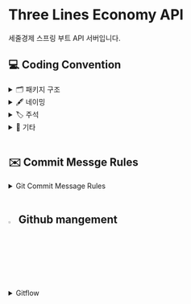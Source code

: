 # Three Lines Economy API

세줄경제 스프링 부트 API 서버입니다.

## 💻 Coding Convention

<details>
 <summary> 🗂 패키지 구조 </summary>
 <div markdown="1">       

---

- 프로젝트 의존성 관리 방법 참조
  https://geminikims.medium.com/%EC%A7%80%EC%86%8D-%EC%84%B1%EC%9E%A5-%EA%B0%80%EB%8A%A5%ED%95%9C-%EC%86%8C%ED%94%84%ED%8A%B8%EC%9B%A8%EC%96%B4%EB%A5%BC-%EB%A7%8C%EB%93%A4%EC%96%B4%EA%B0%80%EB%8A%94-%EB%B0%A9%EB%B2%95-97844c5dab63

```markdown
🗂 .github

🗂 .run

🗂 common

🗂 {module}

    🗂 {module}-application

        🗂 src/main/kotlin/com/tle
    
            - support 🗂
        
                - exception 🗂
        
                - config 🗂
        
                - dto 🗂
        
                - enums 🗂
        
                - security 🗂
        
            - application 🗂
        
                - domain-1 🗂
    
                    - controller, request, response, etc..
                    
                    - if amount of package is too big, you can divide them into sub-packages with specific conceptualization.
    
                - domain-2 🗂
    
                - domain-3 🗂

        🗂 src/test/kotlin/com/tle

            - support 🗂
        
                - config 🗂
        
                - mock 🗂
        
            - application 🗂
        
                - domain-1 🗂
    
                    - same path with production package

                - domain-2 🗂
    
                - domain-3 🗂
    
    🗂 {module}-domain

        🗂 src/main/kotlin/com/tle
        
            - support 🗂
        
                - exception 🗂
        
                - config 🗂
        
                - dto 🗂
        
                - enums 🗂
        
            - domain 🗂
        
                - domain-1 🗂
    
                    - service, repository, entity, dto, exception, etc..
                    
                    - if amount of package is too big, you can divide them into sub-packages with specific conceptualization.
    
                - domain-2 🗂
    
                    - domain-3 🗂

        🗂 src/test/kotlin/com/tle

            - support 🗂
        
                - config 🗂
        
                - mock 🗂
        
            - domain 🗂
        
                - domain-1 🗂
    
                    - same path with production package                
    
                - domain-2 🗂
    
                - domain-3 🗂

    🗂 {module}-storage

        🗂 src/main/kotlin/com/tle
        
            - support 🗂
        
                - config 🗂
        
                - dto 🗂
        
                - enums 🗂
        
            - storage 🗂
        
                - domain-1 🗂
    
                    - service, repository, entity, dto, exception, etc..
                    
                    - if amount of package is too big, you can divide them into sub-packages with specific conceptualization.
    
                - domain-2 🗂
    
                    - domain-3 🗂

        🗂 src/test/kotlin/com/tle

            - support 🗂
        
                - config 🗂
        
                - mock 🗂
        
            - storage 🗂
        
                - domain-1 🗂
    
                    - same path with production package                
    
                - domain-2 🗂
    
                - domain-3 🗂

build.gradle

settings.gradle

gradlew

etc..
```

- 기본적인 프로젝트의 패키지 구조입니다.
- `common` : 공통으로 사용되는 패키지
    - 공통으로 사용되는 설정 및 클래스들이 위치하는 패키지입니다.
    - 하위에 상황에 맞는 패키지 구조를 추가할 수 있습니다.
- `module` : 비즈니스 도메인 단위 모듈
    - `module-application` : API 컨트롤러 모듈
        - 컨트롤러 레이어, 시큐리티, DTO, 예외 처리 등 API 관련 모듈
        - 요청과 응답은 반드시 application 모듈에서 정의합니다.
    - `module-domain` : 비즈니스 로직 모듈
        - 비즈니스 도메인 단위로 하나의 패키지에서 구성합니다.
    - `module-storage` : 데이터 저장소 모듈
        - 데이터 저장소와 관련된 로직을 처리하는 모듈
        - 비즈니스 도메인 단위로 하나의 패키지에서 구성합니다.
    - 패키지가 너무 비대해진 경우 하위에 구체적인 개념화를 통해 패키지 구조를 추가할 수 있습니다.

    <br>

 </div>
 </details>


<details>
<summary> 🖋 네이밍 </summary>
<div markdown="1">       


---

**Class & Contructor**

- Class, Contructors는 **Pascal Case (=UpperCamelCase)**를 사용합니다.
- Class, Contructors에는 복수형을 사용하지 않습니다.

  <kbd>좋은 예</kbd>

    ```java
    CamelCase
    ```

  <kbd>나쁜 예</kbd>

    ```java
    camelCase
    ```

- 모든 클래스는 계층에 따라 suffix를 붙여야합니다.
    - Presentation Layer
        - `Controller`, `Response`, `Request`, etc..
    - Business Layer
        - `Service`, etc..
    - Implementation Layer
        - `Writer`, `Reader`, `Remover`, `Validator`, `Dto` etc..
        - 도메인 엔티티는 `Entity`를 붙이지 않습니다.
        - 도메인 엔티티에 책임 위임이 가능하다면 비즈니스 로직은 도메인 엔티티에 작성합니다.
    - Data Access Layer
        - `Repository`, `Entity`, etc..

        <br/>

**함수 & 변수 & 상수**

- 함수와 변수에는 **lowerCamelCase**를 사용합니다.

- 함수의 경우 **동사+명사**형태로 구성합니다.
    - ex) getUserInformation()

- 글자의 길이
    - 글자의 길이는 **20자 이내**로 제한합니다.
    - 4단어 이상이 들어가거나, 부득이하게 20자 이상이 되는 경우에는 **팀원과의 상의**를 거쳐야 합니다.

- flag로 사용되는 변수
    - Boolean의 경우 **조동사+flag** 종류로 구성합니다.
    - ex) isNum, hasNum

- 기본적인 데이터 핸들링에서는 Array 보다는 List를 지향합니다.
    - List를 사용하면 데이터의 추가, 삭제, 검색 등이 편리합니다.
    - ex) List<String> list = new ArrayList<>();

- 약칭의 사용
    - 약어는 되도록 사용하지 않습니다.

  <kbd>좋은 예</kbd>

    ```java
    String index;
    int count;
    List<String> list;
    boolean seoulToBucheon;
    ```

  <kbd>나쁜 예</kbd>

    ```java
    String idx;
    int cnt;
    String[] arr;
    boolean seoul2Bucheon;
    ```

<br>

</div>
</details>



 <details>
 <summary> 🏷 주석 </summary>
 <div markdown="1">       

---

- 한줄은 `//`로 적고, 그 이상은 `/** */`로 적습니다.

 ```java
 // 한줄 주석일 때
/**
 * 여러줄
 * 주석일 때
 */
 ```

- 기본적으로 주석은 남기지 않습니다.
    - 일반적으로 주석은 유지보수가 어렵기 때문입니다.
    - 주석의 대체 도구로 Git commit 메세지, 그리고 문서가 있습니다.
    - 현재 코드 상에서 작업 또는 리팩토링 해야하는 무언가를 기술부채로써 보류해둘 때는 TODO 주석을 권장합니다.
    - 특정 로직을 deprecate시키려는 경우 @Deprecated 어노테이션을 이용해주세요.
    - 클린 코드만으로 설명이 어려운 경우, 특히 **도메인 지식이 많이 요구되는 경우 등에는 주석을 남겨주세요**.

 <br>

 </div>
 </details>


<details>
<summary> 📎 기타 </summary>
<div markdown="1">       


---

- 탭 사이즈는 4로 사용합니다.
    - intellij 설정에서 indent를 검색하면 설정할 수 있습니다.
- 한 줄의 최대 길이는 80자로 제한합니다.
- 괄호 사용
    - (if, while, for)문 괄호 뒤에 한칸을 띄우고 사용합니다.
  ```java
     if (left == true) {
	   // logic
     }
     ```

- 띄어쓰기
  ```java
  val a = 5;  ( = 양쪽 사이로 띄어쓰기 하기)
  if (a == 3) {
	  // logic
  }
  ```
- 유용한 설정
    - inlay hints: 변수 타입 미리보기
      ![img.png](image/img.png)
    - Actions on Save: 저장(Ctrl+s)시 액션
      ![img_1.png](image/img_1.png)

</div>
</details>


</br>

## ✉️ Commit Messge Rules

<details>
<summary> Git Commit Message Rules </summary>
<div markdown="1">       


---

- 반영사항을 바로 확인할 수 있도록 작은 기능 하나라도 구현되면 커밋을 권장합니다.
- 기능 구현이 완벽하지 않을 땐, 각자 브랜치에 커밋을 해주세요.
  <br>

### 📜 커밋 메시지 명령어 모음

```
- feat    : 기능 (새로운 기능)
- fix     : 버그 (버그 수정)
- refactor: 리팩토링
- style   : 스타일 (코드 형식, 세미콜론 추가: 비즈니스 로직에 변경 없음)
- docs    : 문서 (문서 추가, 수정, 삭제)
- test    : 테스트 (테스트 코드 추가, 수정, 삭제: 비즈니스 로직에 변경 없음)
- chore   : 기타 변경사항 (빌드 스크립트 수정 등)
```

<br>

### ℹ️ 커밋 메세지 형식

- `[커밋메세지] 설명` 형식으로 커밋 메시지를 작성합니다.

좋은 예 >

```
  [Feat] 메인뷰 조회 API 구현 완료
```

나쁜 예 >

```
  메인뷰 API 구현 성공
```

</div>
</details>
<br>

## <img width=3% img src="https://user-images.githubusercontent.com/63224278/124635517-7ef5ed00-dec2-11eb-9a42-6d6d5cc72dce.png" /> Github mangement

<details>
<summary> Gitflow </summary>
<div markdown="1">       


---

- 기본적으로 GitFlow 전략을 사용합니다.
- main 브랜치
- develop 브랜치
- default는 develop브랜치입니다.
- 기능 개발시 → develop 브랜치 하위에 `feat/제목` 으로 브랜치를 파서 관리합니다.
- 기능 개발이 완료되면 develop 브랜치로 Pull Request를 올립니다.
- 다른 팀원이 pr을 확인하고, 코드리뷰를 진행한 뒤 문제가 없으면 develop 브랜치에 병합합니다.
- main 브랜치는 배포용 브랜치로 사용합니다.
- 기능 개발 브랜치는 엔드포인트 별 1개의 브랜치를 원칙으로 합니다. PR은 하위 브랜치를 만들어 올립니다.

<br>

```
- main
  - hotfix/제목
  - develop
    - feat/제목
    - fix/제목
    - chore/제목
```

<br>

**각자 자신이 맡은 기능 구현에 성공시! 브랜치 다 쓰고 병합하는 방법**

- 브랜치 만듦

```bash
git branch 기능(or 이름 브랜치)
```

- 원격 저장소에 로컬 브랜치 push

```bash
git push --set-upstream origin 브랜치이름(feat/제목)
```

```bash
git push -u origin 브랜치이름(feat/제목)
```

- 브랜치 전환

```bash
git checkout feat/제목
```

- 코드 변경 (현재 **feat/제목** 브랜치)

```bash
git add .
git commit -m "커밋 메세지" origin feat/제목
```

- 푸시 (현재 **feat/제목** 브랜치)

```bash
git push origin feat/제목
```

- feat 브랜치에서 할 일 다 했으면 **개인** 브랜치로 전환

```bash
git checkout {name}
```

- 머지 (현재 **개인** 브랜치)

```bash
git merge feat/제목
```

- 다 쓴 브랜치 삭제 (local) (현재 **개인** 브랜치)

```bash
git branch -d feat/제목
```

- 다 쓴 브랜치 삭제 (remote) (현재 **개인** 브랜치)

```bash
git push origin :feat/제목
```

- main pull (현재 **develop** 브랜치)

```bash
git pull or git pull origin develop
```

- main push (현재 **develop** 브랜치)

```bash
git push or git push origin develop
```

</div>
</details>
